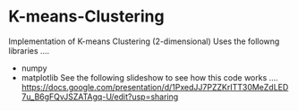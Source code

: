 # K-means-Clustering
Implementation of K-means Clustering (2-dimensional)
Uses the followng libraries ....
- numpy
- matplotlib
See the following slideshow to see how this code works ....
https://docs.google.com/presentation/d/1PxedJJ7PZZKrITT30MeZdLED7u_B6gFQvJSZATAgq-U/edit?usp=sharing
